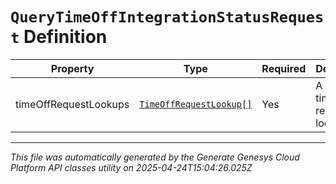 # `QueryTimeOffIntegrationStatusRequest` Definition

| Property | Type | Required | Description |
|----------|------|----------|-------------|
| timeOffRequestLookups | [`TimeOffRequestLookup[]`](timeoffrequestlookup-definition.md) | Yes | A list of time off request lookups |

---

*This file was automatically generated by the Generate Genesys Cloud Platform API classes utility on 2025-04-24T15:04:26.025Z*